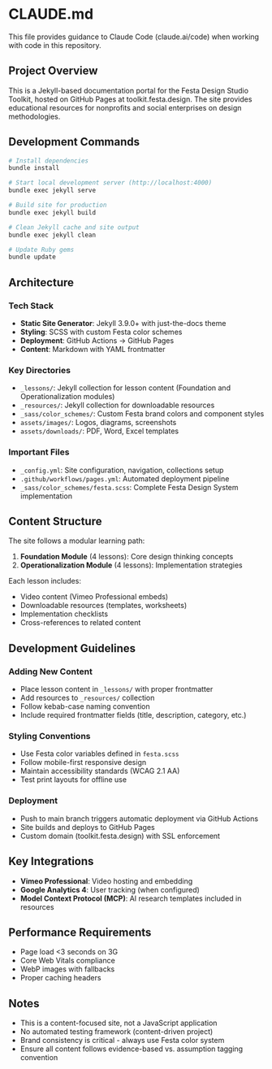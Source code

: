 # CLAUDE.md

This file provides guidance to Claude Code (claude.ai/code) when working with code in this repository.

## Project Overview

This is a Jekyll-based documentation portal for the Festa Design Studio Toolkit, hosted on GitHub Pages at toolkit.festa.design. The site provides educational resources for nonprofits and social enterprises on design methodologies.

## Development Commands

```bash
# Install dependencies
bundle install

# Start local development server (http://localhost:4000)
bundle exec jekyll serve

# Build site for production
bundle exec jekyll build

# Clean Jekyll cache and site output
bundle exec jekyll clean

# Update Ruby gems
bundle update
```

## Architecture

### Tech Stack
- **Static Site Generator**: Jekyll 3.9.0+ with just-the-docs theme
- **Styling**: SCSS with custom Festa color schemes
- **Deployment**: GitHub Actions → GitHub Pages
- **Content**: Markdown with YAML frontmatter

### Key Directories
- `_lessons/`: Jekyll collection for lesson content (Foundation and Operationalization modules)
- `_resources/`: Jekyll collection for downloadable resources
- `_sass/color_schemes/`: Custom Festa brand colors and component styles
- `assets/images/`: Logos, diagrams, screenshots
- `assets/downloads/`: PDF, Word, Excel templates

### Important Files
- `_config.yml`: Site configuration, navigation, collections setup
- `.github/workflows/pages.yml`: Automated deployment pipeline
- `_sass/color_schemes/festa.scss`: Complete Festa Design System implementation

## Content Structure

The site follows a modular learning path:
1. **Foundation Module** (4 lessons): Core design thinking concepts
2. **Operationalization Module** (4 lessons): Implementation strategies

Each lesson includes:
- Video content (Vimeo Professional embeds)
- Downloadable resources (templates, worksheets)
- Implementation checklists
- Cross-references to related content

## Development Guidelines

### Adding New Content
- Place lesson content in `_lessons/` with proper frontmatter
- Add resources to `_resources/` collection
- Follow kebab-case naming convention
- Include required frontmatter fields (title, description, category, etc.)

### Styling Conventions
- Use Festa color variables defined in `festa.scss`
- Follow mobile-first responsive design
- Maintain accessibility standards (WCAG 2.1 AA)
- Test print layouts for offline use

### Deployment
- Push to main branch triggers automatic deployment via GitHub Actions
- Site builds and deploys to GitHub Pages
- Custom domain (toolkit.festa.design) with SSL enforcement

## Key Integrations
- **Vimeo Professional**: Video hosting and embedding
- **Google Analytics 4**: User tracking (when configured)
- **Model Context Protocol (MCP)**: AI research templates included in resources

## Performance Requirements
- Page load <3 seconds on 3G
- Core Web Vitals compliance
- WebP images with fallbacks
- Proper caching headers

## Notes
- This is a content-focused site, not a JavaScript application
- No automated testing framework (content-driven project)
- Brand consistency is critical - always use Festa color system
- Ensure all content follows evidence-based vs. assumption tagging convention